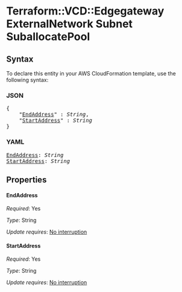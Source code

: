 # Terraform::VCD::Edgegateway ExternalNetwork Subnet SuballocatePool

## Syntax

To declare this entity in your AWS CloudFormation template, use the following syntax:

### JSON

<pre>
{
    "<a href="#endaddress" title="EndAddress">EndAddress</a>" : <i>String</i>,
    "<a href="#startaddress" title="StartAddress">StartAddress</a>" : <i>String</i>
}
</pre>

### YAML

<pre>
<a href="#endaddress" title="EndAddress">EndAddress</a>: <i>String</i>
<a href="#startaddress" title="StartAddress">StartAddress</a>: <i>String</i>
</pre>

## Properties

#### EndAddress

_Required_: Yes

_Type_: String

_Update requires_: [No interruption](https://docs.aws.amazon.com/AWSCloudFormation/latest/UserGuide/using-cfn-updating-stacks-update-behaviors.html#update-no-interrupt)

#### StartAddress

_Required_: Yes

_Type_: String

_Update requires_: [No interruption](https://docs.aws.amazon.com/AWSCloudFormation/latest/UserGuide/using-cfn-updating-stacks-update-behaviors.html#update-no-interrupt)

